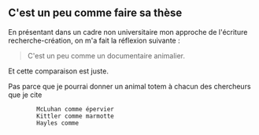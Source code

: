 

## C'est un peu comme faire sa thèse 

En présentant dans un cadre non universitaire mon approche de l'écriture recherche-création, on m'a fait la réflexion suivante : 

>C'est un peu comme un documentaire animalier. 

Et cette comparaison est juste. 

Pas parce que je pourrai donner un animal totem à chacun des chercheurs que je cite 

            McLuhan comme épervier
            Kittler comme marmotte
            Hayles comme 